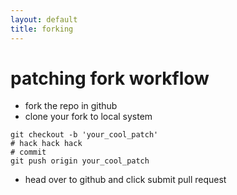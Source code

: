 ```yaml
---
layout: default
title: forking
---
```


# patching fork workflow

* fork the repo in github
* clone your fork to local system

```
git checkout -b 'your_cool_patch'
# hack hack hack
# commit
git push origin your_cool_patch
```

* head over to github and click submit pull request

